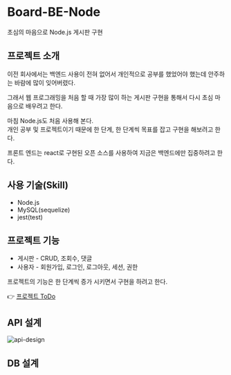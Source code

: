 # Board-BE-Node

초심의 마음으로 Node.js 게시판 구현

## 프로젝트 소개

이전 회사에서는 백엔드 사용이 전혀 없어서 개인적으로 공부를 했었어야 했는데 안주하는 바람에 많이 잊어버렸다.

그래서 웹 프로그래밍을 처음 할 때 가장 많이 하는 게시판 구현을 통해서 다시 초심 마음으로 배우려고 한다.

마침 Node.js도 처음 사용해 본다.  
개인 공부 및 프로젝트이기 때문에 한 단계, 한 단계씩 목표를 잡고 구현을 해보려고 한다.

프론트 엔드는 react로 구현된 오픈 소스를 사용하여 지금은 백엔드에만 집중하려고 한다.

## 사용 기술(Skill)

- Node.js
- MySQL(sequelize)
- jest(test)

## 프로젝트 기능

- 게시판 - CRUD, 조회수, 댓글
- 사용자 - 회원가입, 로그인, 로그아웃, 세션, 권한

프로젝트의 기능은 한 단계씩 증가 시키면서 구현을 하려고 한다.

👉 [프로젝트 ToDo](https://github.com/whoamixzerone/Board-BE-Node/blob/main/TODO.md)

## API 설계
![api-design](https://user-images.githubusercontent.com/67082984/172325736-0f8f5530-6f2f-4036-bac4-2681e160b0fa.png)

## DB 설계
